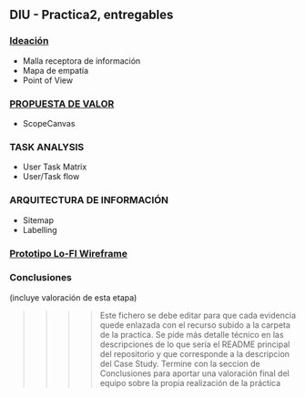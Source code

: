 ## DIU - Practica2, entregables

### [Ideación](https://github.com/DIU3-natpa/UX_CaseStudy/tree/master/P2/Ideacion)
* Malla receptora de información 
* Mapa de empatía
* Point of View 


### [PROPUESTA DE VALOR](https://github.com/DIU3-natpa/UX_CaseStudy/tree/master/P2/Prouesta_de_valor)
* ScopeCanvas


### TASK ANALYSIS

* User Task Matrix 
* User/Task flow


### ARQUITECTURA DE INFORMACIÓN

* Sitemap 
* Labelling 


### [Prototipo Lo-FI Wireframe](https://github.com/DIU3-natpa/UX_CaseStudy/tree/master/P2/Prototipo)


### Conclusiones  
(incluye valoración de esta etapa)


>>>> Este fichero se debe editar para que cada evidencia quede enlazada con el recurso subido a la carpeta de la practica. Se pide más detalle técnico en las descripciones de lo que sería el README principal del repositorio y que corresponde a la descripcion del Case Study.
>>>> Termine con la seccion de Conclusiones para aportar una valoración final del equipo sobre la propia realización de la práctica
